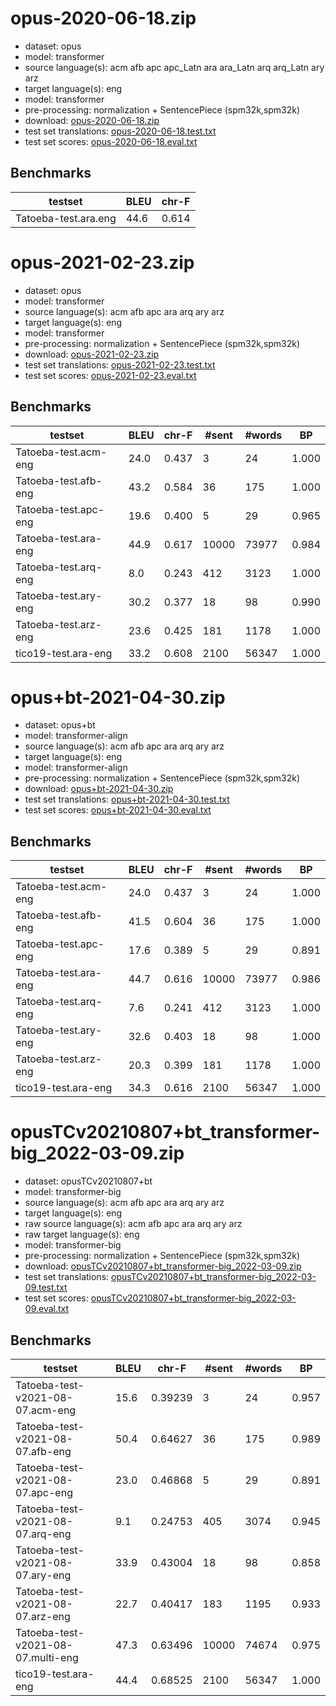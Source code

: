 # opus-2020-06-18.zip

* dataset: opus
* model: transformer
* source language(s): acm afb apc apc_Latn ara ara_Latn arq arq_Latn ary arz
* target language(s): eng
* model: transformer
* pre-processing: normalization + SentencePiece (spm32k,spm32k)
* download: [opus-2020-06-18.zip](https://object.pouta.csc.fi/Tatoeba-MT-models/ara-eng/opus-2020-06-18.zip)
* test set translations: [opus-2020-06-18.test.txt](https://object.pouta.csc.fi/Tatoeba-MT-models/ara-eng/opus-2020-06-18.test.txt)
* test set scores: [opus-2020-06-18.eval.txt](https://object.pouta.csc.fi/Tatoeba-MT-models/ara-eng/opus-2020-06-18.eval.txt)

## Benchmarks

| testset               | BLEU  | chr-F |
|-----------------------|-------|-------|
| Tatoeba-test.ara.eng 	| 44.6 	| 0.614 |







# opus-2021-02-23.zip

* dataset: opus
* model: transformer
* source language(s): acm afb apc ara arq ary arz
* target language(s): eng
* model: transformer
* pre-processing: normalization + SentencePiece (spm32k,spm32k)
* download: [opus-2021-02-23.zip](https://object.pouta.csc.fi/Tatoeba-MT-models/ara-eng/opus-2021-02-23.zip)
* test set translations: [opus-2021-02-23.test.txt](https://object.pouta.csc.fi/Tatoeba-MT-models/ara-eng/opus-2021-02-23.test.txt)
* test set scores: [opus-2021-02-23.eval.txt](https://object.pouta.csc.fi/Tatoeba-MT-models/ara-eng/opus-2021-02-23.eval.txt)

## Benchmarks

| testset | BLEU  | chr-F | #sent | #words | BP |
|---------|-------|-------|-------|--------|----|
| Tatoeba-test.acm-eng 	| 24.0 	| 0.437 	| 3 	| 24 	| 1.000 |
| Tatoeba-test.afb-eng 	| 43.2 	| 0.584 	| 36 	| 175 	| 1.000 |
| Tatoeba-test.apc-eng 	| 19.6 	| 0.400 	| 5 	| 29 	| 0.965 |
| Tatoeba-test.ara-eng 	| 44.9 	| 0.617 	| 10000 	| 73977 	| 0.984 |
| Tatoeba-test.arq-eng 	| 8.0 	| 0.243 	| 412 	| 3123 	| 1.000 |
| Tatoeba-test.ary-eng 	| 30.2 	| 0.377 	| 18 	| 98 	| 0.990 |
| Tatoeba-test.arz-eng 	| 23.6 	| 0.425 	| 181 	| 1178 	| 1.000 |
| tico19-test.ara-eng 	| 33.2 	| 0.608 	| 2100 	| 56347 	| 1.000 |



# opus+bt-2021-04-30.zip

* dataset: opus+bt
* model: transformer-align
* source language(s): acm afb apc ara arq ary arz
* target language(s): eng
* model: transformer-align
* pre-processing: normalization + SentencePiece (spm32k,spm32k)
* download: [opus+bt-2021-04-30.zip](https://object.pouta.csc.fi/Tatoeba-MT-models/ara-eng/opus+bt-2021-04-30.zip)
* test set translations: [opus+bt-2021-04-30.test.txt](https://object.pouta.csc.fi/Tatoeba-MT-models/ara-eng/opus+bt-2021-04-30.test.txt)
* test set scores: [opus+bt-2021-04-30.eval.txt](https://object.pouta.csc.fi/Tatoeba-MT-models/ara-eng/opus+bt-2021-04-30.eval.txt)

## Benchmarks

| testset | BLEU  | chr-F | #sent | #words | BP |
|---------|-------|-------|-------|--------|----|
| Tatoeba-test.acm-eng 	| 24.0 	| 0.437 	| 3 	| 24 	| 1.000 |
| Tatoeba-test.afb-eng 	| 41.5 	| 0.604 	| 36 	| 175 	| 1.000 |
| Tatoeba-test.apc-eng 	| 17.6 	| 0.389 	| 5 	| 29 	| 0.891 |
| Tatoeba-test.ara-eng 	| 44.7 	| 0.616 	| 10000 	| 73977 	| 0.986 |
| Tatoeba-test.arq-eng 	| 7.6 	| 0.241 	| 412 	| 3123 	| 1.000 |
| Tatoeba-test.ary-eng 	| 32.6 	| 0.403 	| 18 	| 98 	| 1.000 |
| Tatoeba-test.arz-eng 	| 20.3 	| 0.399 	| 181 	| 1178 	| 1.000 |
| tico19-test.ara-eng 	| 34.3 	| 0.616 	| 2100 	| 56347 	| 1.000 |


# opusTCv20210807+bt_transformer-big_2022-03-09.zip

* dataset: opusTCv20210807+bt
* model: transformer-big
* source language(s): acm afb apc ara arq ary arz
* target language(s): eng
* raw source language(s): acm afb apc ara arq ary arz
* raw target language(s): eng
* model: transformer-big
* pre-processing: normalization + SentencePiece (spm32k,spm32k)
* download: [opusTCv20210807+bt_transformer-big_2022-03-09.zip](https://object.pouta.csc.fi/Tatoeba-MT-models/ara-eng/opusTCv20210807+bt_transformer-big_2022-03-09.zip)
* test set translations: [opusTCv20210807+bt_transformer-big_2022-03-09.test.txt](https://object.pouta.csc.fi/Tatoeba-MT-models/ara-eng/opusTCv20210807+bt_transformer-big_2022-03-09.test.txt)
* test set scores: [opusTCv20210807+bt_transformer-big_2022-03-09.eval.txt](https://object.pouta.csc.fi/Tatoeba-MT-models/ara-eng/opusTCv20210807+bt_transformer-big_2022-03-09.eval.txt)

## Benchmarks

| testset | BLEU  | chr-F | #sent | #words | BP |
|---------|-------|-------|-------|--------|----|
| Tatoeba-test-v2021-08-07.acm-eng 	| 15.6 	| 0.39239 	| 3 	| 24 	| 0.957 |
| Tatoeba-test-v2021-08-07.afb-eng 	| 50.4 	| 0.64627 	| 36 	| 175 	| 0.989 |
| Tatoeba-test-v2021-08-07.apc-eng 	| 23.0 	| 0.46868 	| 5 	| 29 	| 0.891 |
| Tatoeba-test-v2021-08-07.arq-eng 	| 9.1 	| 0.24753 	| 405 	| 3074 	| 0.945 |
| Tatoeba-test-v2021-08-07.ary-eng 	| 33.9 	| 0.43004 	| 18 	| 98 	| 0.858 |
| Tatoeba-test-v2021-08-07.arz-eng 	| 22.7 	| 0.40417 	| 183 	| 1195 	| 0.933 |
| Tatoeba-test-v2021-08-07.multi-eng 	| 47.3 	| 0.63496 	| 10000 	| 74674 	| 0.975 |
| tico19-test.ara-eng 	| 44.4 	| 0.68525 	| 2100 	| 56347 	| 1.000 |

